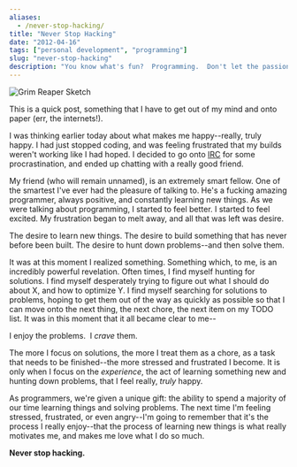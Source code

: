 ```yaml
---
aliases:
  - /never-stop-hacking/
title: "Never Stop Hacking"
date: "2012-04-16"
tags: ["personal development", "programming"]
slug: "never-stop-hacking"
description: "You know what's fun?  Programming.  Don't let the passion fade."
---
```



![Grim Reaper Sketch][]


This is a quick post, something that I have to get out of my mind and onto
paper (err, the internets!).

I was thinking earlier today about what makes me happy--really, truly happy.  I
had just stopped coding, and was feeling frustrated that my builds weren't
working like I had hoped.  I decided to go onto [IRC][] for some
procrastination, and ended up chatting with a really good friend.

My friend (who will remain unnamed), is an extremely smart fellow.  One of the
smartest I've ever had the pleasure of talking to.  He's a fucking amazing
programmer, always positive, and constantly learning new things.  As we were
talking about programming, I started to feel better.  I started to feel
excited.  My frustration began to melt away, and all that was left was desire.

The desire to learn new things.  The desire to build something that has never
before been built.  The desire to hunt down problems--and then solve them.

It was at this moment I realized something.  Something which, to me, is an
incredibly powerful revelation.  Often times, I find myself hunting for
solutions.  I find myself desperately trying to figure out what I should do
about X, and how to optimize Y.  I find myself searching for solutions to
problems, hoping to get them out of the way as quickly as possible so that I
can move onto the next thing, the next chore, the next item on my TODO list.
It was in this moment that it all became clear to me--

I enjoy the problems.  I *crave* them.

The more I focus on solutions, the more I treat them as a chore, as a task that
needs to be finished--the more stressed and frustrated I become.  It is only
when I focus on the *experience*, the act of learning something new and hunting
down problems, that I feel really, *truly* happy.

As programmers, we're given a unique gift: the ability to spend a majority of
our time learning things and solving problems.  The next time I'm feeling
stressed, frustrated, or even angry--I'm going to remember that it's the
process I really enjoy--that the process of learning new things is what really
motivates me, and makes me love what I do so much.

**Never stop hacking.**


  [Grim Reaper Sketch]: /static/blog/images/2012/grim-reaper-sketch.png "Grim Reaper Sketch"
  [IRC]: irc://irc.oftc.net/#heapify "#heapify"
